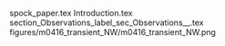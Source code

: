 spock_paper.tex
Introduction.tex
section_Observations_label_sec_Observations__.tex
figures/m0416_transient_NW/m0416_transient_NW.png
  